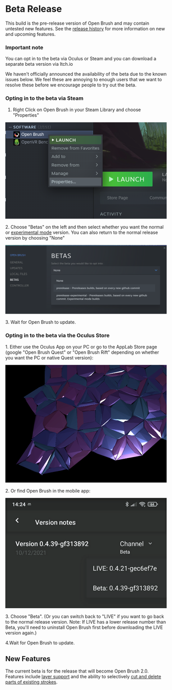 # Beta Release

This build is the pre-release version of Open Brush and may contain untested new features. See the [release history](../release-history.md) for more information on new and upcoming features.

### Important note <a href="#_lnka1z4mzei7" id="_lnka1z4mzei7"></a>

You can opt in to the beta via Oculus or Steam and you can download a separate beta version via Itch.io

We haven't officially announced the availability of the beta due to the known issues below. We feel these are annoying to enough users that we want to resolve these before we encourage people to try out the beta.&#x20;

### Opting in to the beta via Steam <a href="#_lnka1z4mzei7" id="_lnka1z4mzei7"></a>

1. Right Click on Open Brush in your Steam Library and choose "Properties"

![](<../.gitbook/assets/image (13) (1) (1) (1) (1) (1).png>)

2\. Choose "Betas" on the left and then select whether you want the normal or [experimental mode](main-experimental-build.md) version. You can also return to the normal release version by choosing "None"

![](<../.gitbook/assets/image (15) (1) (1).png>)

3\. Wait for Open Brush to update.

### Opting in to the beta via the Oculus Store <a href="#_lnka1z4mzei7" id="_lnka1z4mzei7"></a>

1\. Either use the Oculus App on your PC or go to the AppLab Store page (google "Open Brush Quest" or "Open Brush Rift" depending on whether you want the PC or native Quest version):

![](<../.gitbook/assets/image (11) (1) (1).png>)

2\. Or find Open Brush in the mobile app:

![](<../.gitbook/assets/image (12) (1) (1) (1).png>)

3\. Choose "Beta". (Or you can switch back to "LIVE" if you want to go back to the normal release version. Note: If LIVE has a lower release number than Beta, you'll need to uninstall Open Brush first before downloading the LIVE version again.)

4.Wait for Open Brush to update.



## New Features <a href="#_lnka1z4mzei7" id="_lnka1z4mzei7"></a>

The current beta is for the release that will become Open Brush 2.0. Features include [layer support](old-or-completed-feature-builds/layers.md) and the ability to selectively [cut and delete parts of existing strokes](old-or-completed-feature-builds/snip-tool.md).&#x20;
